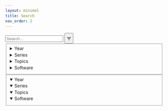```yaml
---
layout: minimal
title: Search
nav_order: 2
---
```


<link rel="stylesheet" href="./assets/css/search-tool.css">

<!-- https://jekyllrb.com/tutorials/csv-to-table/ -->
<!-- https://github.com/christian-fei/Simple-Jekyll-Search -->

<div class="search-filter-container">
  <div class="search-container" id="search-container">
    <div class="search-container-left">
      <input class="tool-search-input" type="text" id="search-inputt" placeholder="Search...">
      <button onclick="toggleMobileFilter();" class="filter-button" type="button">🝖</button>
      <div class="filters-container-mobile">
        <fieldset>
          <details class="yearsFilters" style="all: unset;">
            <summary style="border-bottom: none; margin-bottom: 0; padding-bottom: 0.25em;">Year</summary>
          </details>
          <details class="seriesFilters" style="all: unset;">
            <summary style="border-bottom: none; margin-bottom: 0; padding-bottom: 0.25em;">Series</summary>
          </details>
          <details class="topicsFilters" style="all: unset;">
            <summary style="border-bottom: none; margin-bottom: 0; padding-bottom: 0.25em;">Topics</summary>
          </details>
          <details class="softwareFilters" style="all: unset;">
            <summary style="border-bottom: none; margin-bottom: 0; padding-bottom: 0.25em;">Software</summary>
          </details>
        </fieldset>
      </div>
      <div class="results-container" id="results-container">
        <!-- This is where results are automatically filled -->
      </div>
    </div>
    <!-- Filters -->
    <div class="filters-container">
      <fieldset>
        <details open class="yearsFilters" style="all: unset;">
          <summary style="border-bottom: none; margin-bottom: 0; padding-bottom: 0.25em;">Year</summary>
        </details>
        <details open class="seriesFilters" style="all: unset;">
          <summary style="border-bottom: none; margin-bottom: 0; padding-bottom: 0.25em;">Series</summary>
        </details>
        <details open class="topicsFilters" style="all: unset;">
          <summary style="border-bottom: none; margin-bottom: 0; padding-bottom: 0.25em;">Topics</summary>
        </details>
        <details open class="softwareFilters" style="all: unset;">
          <summary style="border-bottom: none; margin-bottom: 0; padding-bottom: 0.25em;">Software</summary>
        </details>
      </fieldset>
    </div>
  </div>
</div>

<!-- Script pointing to search-script.js -->
<script src="assets/javascript/jquery.js"></script>
<script src="assets/javascript/search-script.js" type="text/javascript"></script>

<script>
function getProperty(title, prop) {
  try {
    return json[title][prop]; 
  } catch(e) {
    console.log("json not initialized");
  }
}

var title = "";
var json = "";
var search = "";
$.getJSON('data.json', function(obj) {
  json = obj;
  $.getJSON('search.json', function(objj) {
    search = objj;

    var sjs = SimpleJekyllSearch({
      searchInput: document.getElementById('search-inputt'),
      resultsContainer: document.getElementById('results-container'),
      json: search,
      noResultsText: 'No result found!',
      limit: 12,
      fuzzy: true,
      searchResultTemplate: '<!--{title}, {url}-->
      <div style="background-color: #AAD5E1; padding: 10px; border-radius: 10px; margin: 5px; height: auto;">
        <a target="_parent" href="{url}" style="font-family: Arial; font-size: 18px !important; line-height: 1.25; font-weight: bold; display:block">
        <object data="{image}" type="image/png" height="auto" width="100%" style="background-color: white;">
          <object data="assets/img/{series_image}_image.png" type="image/png" height="auto" width="100%" style="background-color: white;">
            <img src="assets/img/unknownImageLocation.png" height="100%" style="background-color: white;">
          </object>
        </object>
        <p style="margin-top: 5px; margin-bottom: 0px; font-family: Arial; font-size: 18px !important; line-height: 1.25; display:block">{title}</p>
        </a>
        <p style="margin: 0px; font-family: Arial; font-size: 13px"> {series} - {year} </p>
      </div>
      ',
      templateMiddleware: function(prop, value, template) {
        if(prop === 'title') {
          title = value;
        }

        if (prop === 'tags') {
          var strr = "";
          function createHTMLTag(tag) { return `<p class="label">${tag}</p>`;}
          function createTag(tag) { strr = strr.concat(" ", createHTMLTag(tag));  }
          value = value.split(", ");
          value.forEach(createTag);
          return strr;
        }

        if (prop === 'year') {
          var strr = "";
          function createYear(year) { strr = strr.concat(year, ", ");  }
          value = value.split(";");
          value.forEach(createYear);
          return strr.slice(0, -2);
        }

        if (prop === 'url' || prop === 'year' || prop === 'series' || prop === 'image') {
          return getProperty(title, prop);
        }

        if (prop === "series_image") {
          return getProperty(title, "series").toLowerCase();
        }
      }
    })
  });
})




</script>
